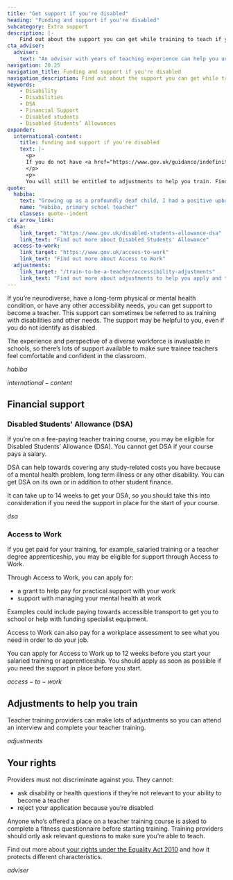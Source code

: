 ```yaml
---
title: "Get support if you're disabled"
heading: "Funding and support if you're disabled"
subcategory: Extra support
description: |-
    Find out about the support you can get while training to teach if you're neurodivergent, have a long-term health condition, or other accessibility need.
cta_adviser:
  adviser:
    text: "An adviser with years of teaching experience can help you understand what support you could get during your training. Chat by phone, text or email, as little or as often as you need."
navigation: 20.25
navigation_title: Funding and support if you're disabled
navigation_description: Find out about the support you can get while training to teach if you're neurodivergent, have a long-term physical or mental health condition, or have any other accessibility need.
keywords:
    - Disability
    - Disabilities
    - DSA
    - Financial Support
    - Disabled students
    - Disabled Students’ Allowances
expander:
  international-content:
    title: funding and support if you're disabled
    text: |-
      <p>
      If you do not have <a href="https://www.gov.uk/guidance/indefinite-leave-to-remain-in-the-uk">indefinite leave to remain in the UK</a>, you're unlikely to be eligible for this financial support (unless you’ve applied to the Afghan or Ukraine resettlement schemes).  
      </p>
      <p>
      You will still be entitled to adjustments to help you train. Find out about the <a href="/non-uk-teachers/fees-and-funding-for-non-uk-trainees">financial support available for non-UK citizens</a>.</p>
quote:
  habiba:
    text: "Growing up as a profoundly deaf child, I had a positive upbringing in my mainstream primary school. The teachers were amazing in terms of support and treating me equally. They inspired me to become a primary school teacher."
    name: "Habiba, primary school teacher"
    classes: quote--indent
cta_arrow_link:
  dsa:
    link_target: "https://www.gov.uk/disabled-students-allowance-dsa"
    link_text: "Find out more about Disabled Students' Allowance"
  access-to-work:
    link_target: "https://www.gov.uk/access-to-work"
    link_text: "Find out more about Access to Work"
  adjustments:
    link_target: "/train-to-be-a-teacher/accessibility-adjustments"
    link_text: "Find out more about adjustments to help you apply and train"
---
```


If you’re neurodiverse, have a long-term physical or mental health condition, or have any other accessibility needs, you can get support to become a teacher. This support can sometimes be referred to as training with disabilities and other needs. The support may be helpful to you, even if you do not identify as disabled.

The experience and perspective of a diverse workforce is invaluable in schools, so there’s lots of support available to make sure trainee teachers feel comfortable and confident in the classroom.

$habiba$

$international-content$

## Financial support

### Disabled Students' Allowance (DSA)

If you’re on a fee-paying teacher training course, you may be eligible for Disabled Students’ Allowance (DSA). You cannot get DSA if your course pays a salary. 

DSA can help towards covering any study-related costs you have because of a mental health problem, long term illness or any other disability. You can get DSA on its own or in addition to other student finance. 

It can take up to 14 weeks to get your DSA, so you should take this into consideration if you need the support in place for the start of your course.

$dsa$

### Access to Work

If you get paid for your training, for example, salaried training or a teacher degree apprenticeship, you may be eligible for support through Access to Work. 

Through Access to Work, you can apply for: 

* a grant to help pay for practical support with your work 
* support with managing your mental health at work

Examples could include paying towards accessible transport to get you to school or help with funding specialist equipment.  

Access to Work can also pay for a workplace assessment to see what you need in order to do your job. 

You can apply for Access to Work up to 12 weeks before you start your salaried training or apprenticeship. You should apply as soon as possible if you need the support in place before you start.

$access-to-work$

## Adjustments to help you train

Teacher training providers can make lots of adjustments so you can attend an interview and complete your teacher training.

$adjustments$

## Your rights

Providers must not discriminate against you. They cannot:

- ask disability or health questions if they’re not relevant to your ability to become a teacher
- reject your application because you’re disabled

Anyone who’s offered a place on a teacher training course is asked to complete a fitness questionnaire before starting training. Training providers should only ask relevant questions to make sure you’re able to teach.

Find out more about [your rights under the Equality Act 2010](https://www.equalityhumanrights.com/equality/equality-act-2010/your-rights-under-equality-act-2010) and how it protects different characteristics.

$adviser$